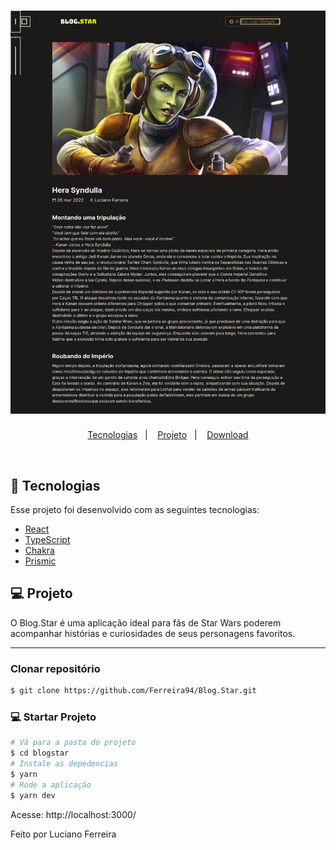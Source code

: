 <h1 align="center">
    <img alt="Blog.Star" title="Blog.Star" src="./public/images/layout.png" />
</h1>

<p align="center">
  <a href="#-tecnologias">Tecnologias</a>&nbsp;&nbsp;&nbsp;|&nbsp;&nbsp;&nbsp;
  <a href="#-projeto">Projeto</a>&nbsp;&nbsp;&nbsp;|&nbsp;&nbsp;&nbsp;
  <a href="#-clonar">Download</a>
</p>

<br>

## 🚀 Tecnologias

Esse projeto foi desenvolvido com as seguintes tecnologias:

- [React](https://reactjs.org)
- [TypeScript](https://www.typescriptlang.org/)
- [Chakra](https://chakra-ui.com/)
- [Prismic](https://prismic.io/)

## 💻 Projeto

O Blog.Star é uma aplicação ideal para fãs de Star Wars poderem acompanhar histórias e curiosidades de seus personagens favoritos.

---

### Clonar repositório

```bash
$ git clone https://github.com/Ferreira94/Blog.Star.git
```

### 💻 Startar Projeto

```bash
# Vá para a pasta do projeto
$ cd blogstar
# Instale as depedencias
$ yarn
# Rode a aplicação
$ yarn dev
```

Acesse: http://localhost:3000/

Feito por Luciano Ferreira
